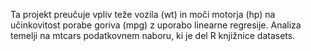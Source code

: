 Ta projekt preučuje vpliv teže vozila (wt) in moči motorja (hp) na učinkovitost porabe goriva (mpg) z uporabo linearne regresije. Analiza temelji na mtcars podatkovnem naboru, ki je del R knjižnice datasets.
